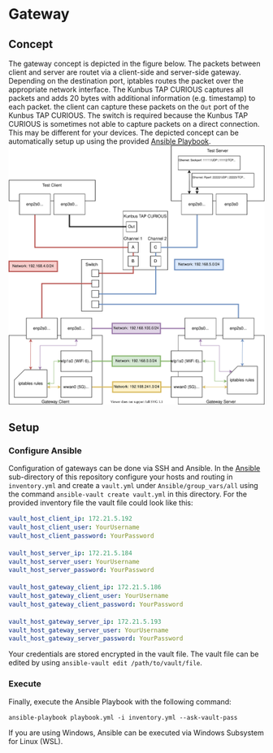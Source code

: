 # Gateway

## Concept
The gateway concept is depicted in the figure below. The packets between client and server are routet via a client-side
and server-side gateway. Depending on the destination port, iptables routes the packet over the appropriate network 
interface. The Kunbus TAP CURIOUS captures all packets and adds 20 bytes with additional information (e.g. timestamp)
to each packet. the client can capture these packets on the `Out` port of the Kunbus TAP CURIOUS. The switch is required
because the Kunbus TAP CURIOUS is sometimes not able to capture packets on a direct connection. This may be different 
for your devices. The depicted concept can be automatically setup up using the provided 
[Ansible Playbook](/ansible/playbook.yml).
![Gateway Concept](images/gateway_concept.svg)

## Setup
### Configure Ansible
Configuration of gateways can be done via SSH and Ansible. In the [Ansible](Ansible) sub-directory of this repository 
configure your hosts and routing in `inventory.yml` and create a `vault.yml` under `Ansible/group_vars/all` using the 
command `ansible-vault create vault.yml` in this directory. For the provided inventory file the vault file could look
like this:
```yml
vault_host_client_ip: 172.21.5.192
vault_host_client_user: YourUsername
vault_host_client_password: YourPassword

vault_host_server_ip: 172.21.5.184
vault_host_server_user: YourUsername
vault_host_server_password: YourPassword

vault_host_gateway_client_ip: 172.21.5.186
vault_host_gateway_client_user: YourUsername
vault_host_gateway_client_password: YourPassword

vault_host_gateway_server_ip: 172.21.5.193
vault_host_gateway_server_user: YourUsername
vault_host_gateway_server_password: YourPassword
```
Your credentials are stored encrypted in the vault file. The vault file can be edited by using 
`ansible-vault edit /path/to/vault/file`.

### Execute
Finally, execute the Ansible Playbook with the following command:
```ansible
ansible-playbook playbook.yml -i inventory.yml --ask-vault-pass
```

If you are using Windows, Ansible can be executed via Windows Subsystem for Linux (WSL).
